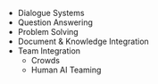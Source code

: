 - Dialogue Systems
- Question Answering
- Problem Solving
- Document & Knowledge Integration
- Team Integration
	- Crowds
	- Human AI Teaming
